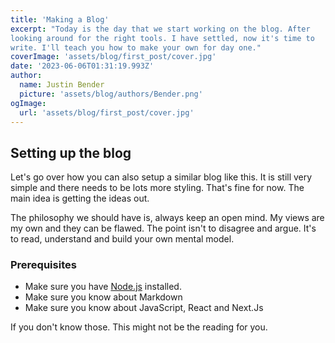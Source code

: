 ```yaml
---
title: 'Making a Blog'
excerpt: "Today is the day that we start working on the blog. After
looking around for the right tools. I have settled, now it's time to
write. I'll teach you how to make your own for day one."
coverImage: 'assets/blog/first_post/cover.jpg'
date: '2023-06-06T01:31:19.993Z'
author:
  name: Justin Bender
  picture: 'assets/blog/authors/Bender.png'
ogImage:
  url: 'assets/blog/first_post/cover.jpg'
---
```


## Setting up the blog

Let's go over how you can also setup a similar blog like this. It is
still very simple and there needs to be lots more styling. That's fine
for now. The main idea is getting the ideas out.

The philosophy we should have is, always keep an open mind. My views are
my own and they can be flawed. The point isn't to disagree and argue.
It's to read, understand and build your own mental model.

### Prerequisites

* Make sure you have [Node.js](https://nodejs.org/en) installed.
* Make sure you know about Markdown
* Make sure you know about JavaScript, React and Next.Js

If you don't know those. This might not be the reading for you.


